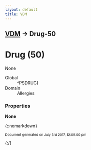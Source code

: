 ```yaml
---
layout: default
title: VDM
---
```


## [VDM](TableOfContents) &#8594; Drug-50
# Drug (50)
None

<dl>
<dt>Global</dt><dd>^PSDRUG(</dd>
<dt>Domain</dt><dd>Allergies</dd>
</dl>

### Properties

<strong>None</strong>


{::nomarkdown} <br/><p style="font-size: 11px">Document generated on July 3rd 2017, 12:09:00 pm</p>{:/}